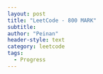 ```yaml
---
layout: post
title: "LeetCode - 800 MARK"
subtitle:
author: "Peinan"
header-style: text
category: leetcode
tags:
  - Progress
---
```


